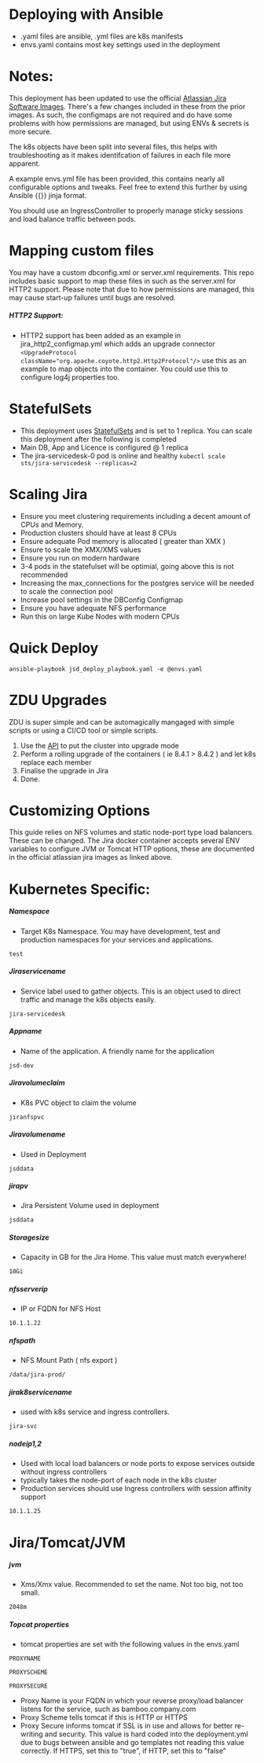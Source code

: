 # Deploying with Ansible
* .yaml files are ansible, .yml files are k8s manifests
* envs.yaml contains most key settings used in the deployment

# Notes:
This deployment has been updated to use the official [Atlassian Jira Software Images](https://hub.docker.com/r/atlassian/jira-servicedesk). There's a few changes included in these from the prior images. As such, the configmaps are not required and do have some problems with how permissions are managed, but using ENVs & secrets is more secure. 

The k8s objects have been split into several files, this helps with troubleshooting as it makes identifcation of failures in each file more apparent. 

A example envs.yml file has been provided, this contains nearly all configurable options and tweaks. Feel free to extend this further by using Ansible {{}} jinja format. 

You should use an IngressController to properly manage sticky sessions and load balance traffic between pods.

# Mapping custom files
You may have a custom dbconfig.xml or server.xml requirements. This repo includes basic support to map these files in such as the server.xml for HTTP2 support. Please note that due to how permissions are managed, this may cause start-up failures until bugs are resolved. 

##### HTTP2 Support:
* HTTP2 support has been added as an example in jira_http2_configmap.yml which adds an upgrade connector ```<UpgradeProtocol className="org.apache.coyote.http2.Http2Protocol"/>``` use this as an example to map objects into the container. You could use this to configure log4j properties too. 

# StatefulSets
* This deployment uses [StatefulSets](https://kubernetes.io/docs/tutorials/stateful-application/basic-stateful-set/) and is set to 1 replica. You can scale this deployment after the following is completed
* Main DB, App and Licence is configured @ 1 replica
* The jira-servicedesk-0 pod is online and healthy
```kubectl scale sts/jira-servicedesk --replicas=2```

# Scaling Jira
* Ensure you meet clustering requirements including a decent amount of CPUs and Memory.
* Production clusters should have at least 8 CPUs
* Ensure adequate Pod memory is allocated ( greater than XMX )
* Ensure to scale the XMX/XMS values
* Ensure you run on modern hardware
* 3-4 pods in the statefulset will be optimial, going above this is not recommended
* Increasing the max_connections for the postgres service will be needed to scale the connection pool
* Increase pool settings in the DBConfig Configmap
* Ensure you have adequate NFS performance
* Run this on large Kube Nodes with modern CPUs



# Quick Deploy
```ansible-playbook jsd_deploy_playbook.yaml -e @envs.yaml```

# ZDU Upgrades
ZDU is super simple and can be automagically mangaged with simple scripts or using a CI/CD tool or simple scripts.
1. Use the [API](https://docs.atlassian.com/software/jira/docs/api/REST/8.5.2/#api/2/cluster/zdu) to put the cluster into upgrade mode
2. Perform a rolling upgrade of the containers ( ie 8.4.1 > 8.4.2 ) and let k8s replace each member
3. Finalise the upgrade in Jira
4. Done. 

# Customizing Options
This guide relies on NFS volumes and static node-port type load balancers. These can be changed. The Jira docker container accepts several ENV variables to configure JVM or Tomcat HTTP options, these are documented in the official atlassian jira images as linked above. 

# Kubernetes Specific:

##### Namespace
* Target K8s Namespace. You may have development, test and production namespaces for your services and applications. 

```test```

##### Jiraservicename
* Service label used to gather objects. This is an object used to direct traffic and manage the k8s objects easily.

```jira-servicedesk```

##### Appname
* Name of the application. A friendly name for the application

```jsd-dev```

##### Jiravolumeclaim
* K8s PVC object to claim the volume

```jiranfspvc```

##### Jiravolumename
* Used in Deployment

```jsddata```

##### jirapv
* Jira Persistent Volume used in deployment

```jsddata```

##### Storagesize
* Capacity in GB for the Jira Home. This value must match everywhere! 

```10Gi```

##### nfsserverip
* IP or FQDN for NFS Host

```10.1.1.22```

##### nfspath
* NFS Mount Path ( nfs export )

```/data/jira-prod/```

##### jirak8servicename
* used with k8s service and ingress controllers.

```jira-svc```

##### nodeip1,2
* Used with local load balancers or node ports to expose services outside without ingress controllers
* typically takes the node-port of each node in the k8s cluster
* Production services should use Ingress controllers with session affinity support

```10.1.1.25```

# Jira/Tomcat/JVM
##### jvm
* Xms/Xmx value. Recommended to set the name. Not too big, not too small.

```2048m```

##### Topcat properties
* tomcat properties are set with the following values in the envs.yaml

```PROXYNAME```


```PROXYSCHEME```


```PROXYSECURE```


* Proxy Name is your FQDN in which your reverse proxy/load balancer listens for the service, such as bamboo.company.com
* Proxy Scheme tells tomcat if this is HTTP or HTTPS
* Proxy Secure informs tomcat if SSL is in use and allows for better re-writing and security. This value is hard coded into the deployment.yml due to bugs between ansible and go templates not reading this value correctly. If HTTPS, set this to "true", if HTTP, set this to "false"
